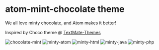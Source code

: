 # atom-mint-chocolate theme

We all love minty chocolate, and Atom makes it better!

Inspired by Choco theme @ [TextMate-Themes](https://github.com/filmgirl/TextMate-Themes)

![chocolate-mint](http://www.blenderbottle.com/media/recipes/ChocolateMint.jpg)
![minty-atom](https://cloud.githubusercontent.com/assets/4624484/13029095/31f4fc30-d261-11e5-8680-9582f7ecc1d6.png)
![minty-html](https://cloud.githubusercontent.com/assets/4624484/13029096/31fd3ca6-d261-11e5-9f2e-5ad3ea2d90b5.png)
![minty-java](https://cloud.githubusercontent.com/assets/4624484/13029097/31fecd32-d261-11e5-89e8-58e188c1771f.png)
![minty-php](https://cloud.githubusercontent.com/assets/4624484/13029098/32084010-d261-11e5-85e5-24a735271cb2.png)
